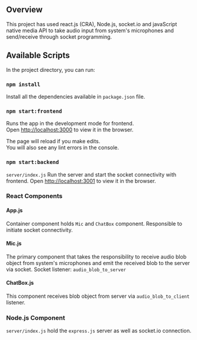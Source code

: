 ## Overview

This project has used react.js (CRA), Node.js, socket.io and javaScript native media API to take audio input from system's microphones and send/receive through socket programming.

## Available Scripts

In the project directory, you can run:

### `npm install`

Install all the dependencies available in `package.json` file.

### `npm start:frontend`

Runs the app in the development mode for frontend.<br />
Open [http://localhost:3000](http://localhost:3000) to view it in the browser.

The page will reload if you make edits.<br />
You will also see any lint errors in the console.

### `npm start:backend`

`server/index.js`
Run the server and start the socket connectivity with frontend.
Open [http://localhost:3001](http://localhost:3001) to view it in the browser.

### React Components

#### App.js

Container component holds `Mic` and `ChatBox` component. Responsible to initiate socket connectivity.

#### Mic.js

The primary component that takes the responsibility to receive audio blob object from system's microphones and emit the received blob to the server via socket.
Socket listener: `audio_blob_to_server`

#### ChatBox.js

This component receives blob object from server via `audio_blob_to_client` listener.

### Node.js Component

`server/index.js` hold the `express.js` server as well as socket.io connection.
